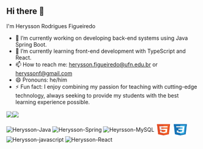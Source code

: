 ## Hi there 👋

I'm Herysson Rodrigues Figueiredo


- 🔭 I’m currently working on developing back-end systems using Java Spring Boot.
- 🌱 I’m currently learning front-end development with TypeScript and React.
- 📫 How to reach me: herysson.figueiredo@ufn.edu.br or heryssonf@gmail.com
- 😄 Pronouns: he/him
- ⚡ Fun fact: I enjoy combining my passion for teaching with cutting-edge technology, always seeking to provide my students with the best learning experience possible.


<div style="display: flex; align-items: center;">
  <a href="https://github.com/anuraghazra/github-readme-stats">
    <img height=200 align="center" src="https://github-readme-stats.vercel.app/api?username=herysson" />
  </a>
  <a href="https://github.com/anuraghazra/convoychat">
    <img height=200 align="center" src="https://github-readme-stats.vercel.app/api/top-langs?username=herysson&layout=compact&langs_count=8&card_width=320" />
  </a>
</div>

          
<div style="display: inline_block"><br>       
  <img align="center" alt="Herysson-Java" height="30" width="40" src="https://cdn.jsdelivr.net/gh/devicons/devicon@latest/icons/java/java-original.svg">
  <img align="center" alt="Herysson-Spring" height="30" width="40" src="https://cdn.jsdelivr.net/gh/devicons/devicon@latest/icons/spring/spring-original.svg">
  <img align="center" alt="Heyrsson-MySQL" height="30" width="40" src="https://cdn.jsdelivr.net/gh/devicons/devicon@latest/icons/mysql/mysql-original.svg">
  <img align="center" alt="Herysson-HTML" height="30" width="40" src="https://raw.githubusercontent.com/devicons/devicon/master/icons/html5/html5-original.svg">
  <img align="center" alt="Herysson-CSS" height="30" width="40" src="https://raw.githubusercontent.com/devicons/devicon/master/icons/css3/css3-original.svg">
  <img align="center" alt="Herysson-javascript" height="30" width="40" src="https://cdn.jsdelivr.net/gh/devicons/devicon@latest/icons/javascript/javascript-original.svg">
  <img align="center" alt="Herysson-React" height="30" width="40" src="https://cdn.jsdelivr.net/gh/devicons/devicon@latest/icons/react/react-original.svg" >
</div>


